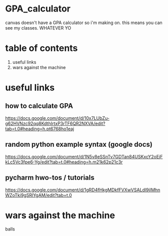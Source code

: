 # GPA_calculator
canvas doesn't have a GPA calculator so i'm making on. this means you can see my classes. WHATEVER YO

# table of contents
1. useful links
2. wars against the machine

# useful links

## how to calculate GPA 
https://docs.google.com/document/d/10x7LUbZu-g62HVNzc92qq8KdthIrtxP3rTF6QR2NXVA/edit?tab=t.0#heading=h.pt6768ho1eaj

## random python example syntax (google docs)
https://docs.google.com/document/d/1N5v8eSSnTv7GDTan84USKxcY2oEjFkLc5Vc3fpe6-Yg/edit?tab=t.0#heading=h.m21k62p21c3r  

## pycharm hwo-tos / tutorials
https://docs.google.com/document/d/1gRD4fHkgMDkfFVXwVSALdl9jIMhnWZoTki9gSRlYgAM/edit?tab=t.0

# wars against the machine
balls
